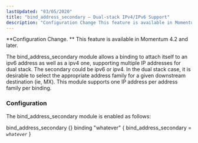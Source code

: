```yaml
---
lastUpdated: "03/05/2020"
title: "bind_address_secondary – Dual-stack IPv4/IPv6 Support"
description: "Configuration Change This feature is available in Momentum 4 2 and later The bind address secondary module allows a binding to attach itself to an ipv 6 address as well as a ipv 4 one supporting multiple IP addresses for dual stack The secondary could be ipv 6 or ipv..."
---
```


<a name="idp19953776"></a> 

**Configuration Change. ** This feature is available in Momentum 4.2 and later.

The bind_address_secondary module allows a binding to attach itself to an ipv6 address as well as a ipv4 one, supporting multiple IP addresses for dual stack. The secondary could be ipv6 or ipv4\. In the dual stack case, it is desirable to select the appropriate address family for a given downstream destination (ie, MX). This module supports one IP address per address family per binding.

### <a name="modules.bind_address_secondary.config"></a> Configuration

The bind_address_secondary module is enabled as follows:

<a name="modules.bind_address_secondary.example"></a> 


bind_address_secondary {}
binding "whatever" {
  bind_address_secondary = *`whatever`*
}